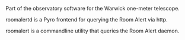 Part of the observatory software for the Warwick one-meter telescope.

roomalertd is a Pyro frontend for querying the Room Alert via http.

roomalert is a commandline utility that queries the Room Alert daemon.
